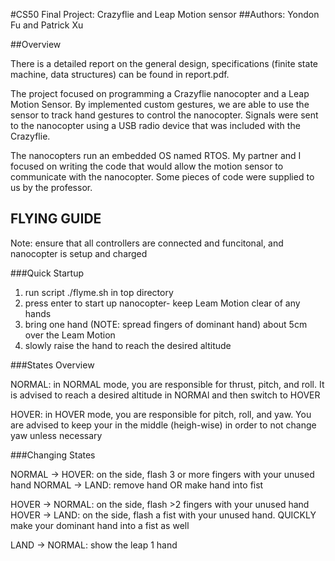 #CS50 Final Project: Crazyflie and Leap Motion sensor
##Authors: Yondon Fu and Patrick Xu

##Overview

There is a detailed report on the general design, specifications (finite state machine, data structures) can be found in report.pdf.

The project focused on programming a Crazyflie nanocopter and a Leap Motion Sensor. By implemented custom gestures, we are able to use the sensor to track hand gestures to control the nanocopter. Signals were sent to the nanocopter using a USB radio device that was included with the Crazyflie.

The nanocopters run an embedded OS named RTOS. My partner and I focused on writing the code that would allow the motion sensor to communicate with the nanocopter. Some pieces of code were supplied to us by the professor. 

## FLYING GUIDE

Note: ensure that all controllers are connected and funcitonal, and nanocopter is setup and charged

###Quick Startup

1. run script ./flyme.sh in top directory
2. press enter to start up nanocopter- keep Leam Motion clear of any hands
3. bring one hand (NOTE: spread fingers of dominant hand) about 5cm over the Leam Motion
4. slowly raise the hand to reach the desired altitude

###States Overview

NORMAL: in NORMAL mode, you are responsible for thrust, pitch, and roll. It is advised to reach a desired altitude in NORMAl and then switch to HOVER

HOVER: in HOVER mode, you are responsible for pitch, roll, and yaw. You are advised to keep your in the middle (heigh-wise) in order to not change yaw unless necessary

###Changing States

NORMAL -> HOVER: on the side, flash 3 or more fingers with your unused hand
NORMAL -> LAND: remove hand OR make hand into fist

HOVER -> NORMAL: on the side, flash >2 fingers with your unused hand
HOVER -> LAND: on the side, flash a fist with your unused hand. QUICKLY make your dominant hand into a fist as well

LAND -> NORMAL: show the leap 1 hand 
